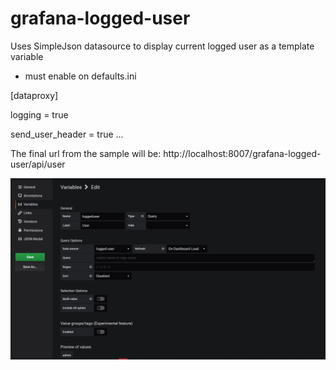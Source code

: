 # grafana-logged-user

Uses SimpleJson datasource to display current logged user as a template variable

- must enable on defaults.ini

[dataproxy]

logging = true

send_user_header = true
...

The final url from the sample will be: http://localhost:8007/grafana-logged-user/api/user 

![Variable](https://github.com/rlklaser/grafana-logged-user/blob/master/2019-11-28%2015_36_26-.png)
